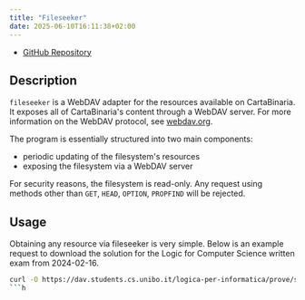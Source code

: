 ```yaml
---
title: "Fileseeker"
date: 2025-06-10T16:11:38+02:00
---
```


- [GitHub Repository](https://github.com/cartabinaria/fileseeker)

## Description
`fileseeker` is a WebDAV adapter for the resources available on CartaBinaria.
It exposes all of CartaBinaria's content through a WebDAV server.
For more information on the WebDAV protocol, see [webdav.org](http://www.webdav.org/).

The program is essentially structured into two main components:
- periodic updating of the filesystem's resources
- exposing the filesystem via a WebDAV server

For security reasons, the filesystem is read-only.
Any request using methods other than `GET`, `HEAD`, `OPTION`, `PROPFIND`
will be rejected.

## Usage
Obtaining any resource via fileseeker is very simple.
Below is an example request to download the solution
for the Logic for Computer Science written exam from 2024-02-16.

```bash
curl -O https://dav.students.cs.unibo.it/logica-per-informatica/prove/scritto-2024-02-16-1-soluzione.pdf
```h

